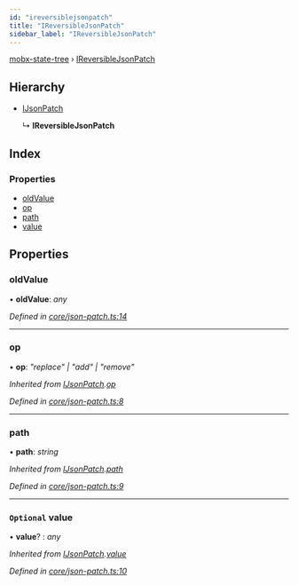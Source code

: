 ```yaml
---
id: "ireversiblejsonpatch"
title: "IReversibleJsonPatch"
sidebar_label: "IReversibleJsonPatch"
---
```


[mobx-state-tree](../index.md) › [IReversibleJsonPatch](ireversiblejsonpatch.md)

## Hierarchy

* [IJsonPatch](ijsonpatch.md)

  ↳ **IReversibleJsonPatch**

## Index

### Properties

* [oldValue](ireversiblejsonpatch.md#oldvalue)
* [op](ireversiblejsonpatch.md#op)
* [path](ireversiblejsonpatch.md#path)
* [value](ireversiblejsonpatch.md#optional-value)

## Properties

###  oldValue

• **oldValue**: *any*

*Defined in [core/json-patch.ts:14](https://github.com/mobxjs/mobx-state-tree/blob/2d85314b/packages/mobx-state-tree/src/core/json-patch.ts#L14)*

___

###  op

• **op**: *"replace" | "add" | "remove"*

*Inherited from [IJsonPatch](ijsonpatch.md).[op](ijsonpatch.md#op)*

*Defined in [core/json-patch.ts:8](https://github.com/mobxjs/mobx-state-tree/blob/2d85314b/packages/mobx-state-tree/src/core/json-patch.ts#L8)*

___

###  path

• **path**: *string*

*Inherited from [IJsonPatch](ijsonpatch.md).[path](ijsonpatch.md#path)*

*Defined in [core/json-patch.ts:9](https://github.com/mobxjs/mobx-state-tree/blob/2d85314b/packages/mobx-state-tree/src/core/json-patch.ts#L9)*

___

### `Optional` value

• **value**? : *any*

*Inherited from [IJsonPatch](ijsonpatch.md).[value](ijsonpatch.md#optional-value)*

*Defined in [core/json-patch.ts:10](https://github.com/mobxjs/mobx-state-tree/blob/2d85314b/packages/mobx-state-tree/src/core/json-patch.ts#L10)*
